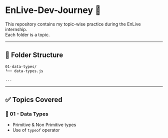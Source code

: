 # EnLive-Dev-Journey 🚀

This repository contains my topic-wise practice during the EnLive internship.  
Each folder is a topic.

---

## 📁 Folder Structure

```
01-data-types/
└── data-types.js

...
```

---

## ✅ Topics Covered

### 🔹 01 - Data Types
- Primitive & Non Primitive types
- Use of `typeof` operator